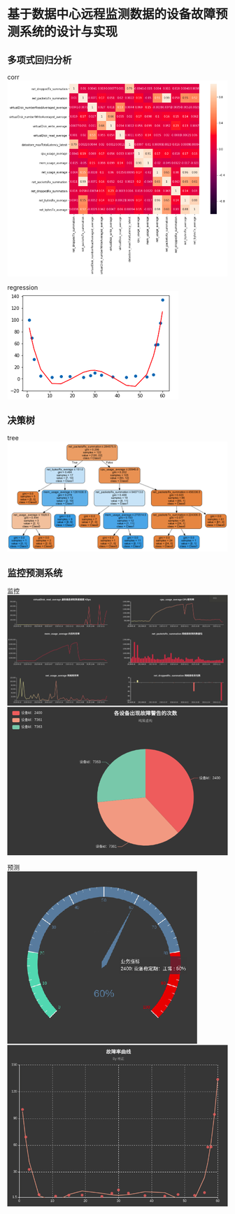 # 基于数据中心远程监测数据的设备故障预测系统的设计与实现  

## 多项式回归分析  
corr  
![](png/corr.png)

regression  
![](png/reg.png)

## 决策树  
tree  
![](png/tree.png)

## 监控预测系统  
监控  
![](png/res01.png)
![](png/res04.png)

预测  
![](png/res02.png)
![](png/res03.png)

